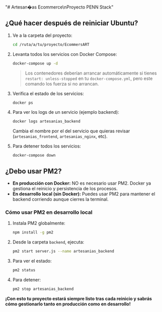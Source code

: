"# Artesan�as Ecommerce\nProyecto PENN Stack" 

## ¿Qué hacer después de reiniciar Ubuntu?

1. Ve a la carpeta del proyecto:
   ```bash
   cd /ruta/a/tu/proyecto/EcommersART
   ```
2. Levanta todos los servicios con Docker Compose:
   ```bash
   docker-compose up -d
   ```
   > Los contenedores deberían arrancar automáticamente si tienes `restart: unless-stopped` en tu `docker-compose.yml`, pero este comando los fuerza si no arrancan.

3. Verifica el estado de los servicios:
   ```bash
   docker ps
   ```

4. Para ver los logs de un servicio (ejemplo backend):
   ```bash
   docker logs artesanias_backend
   ```
   Cambia el nombre por el del servicio que quieras revisar (`artesanias_frontend`, `artesanias_nginx`, etc).

5. Para detener todos los servicios:
   ```bash
   docker-compose down
   ```

## ¿Debo usar PM2?

- **En producción con Docker:** NO es necesario usar PM2. Docker ya gestiona el reinicio y persistencia de los procesos.
- **En desarrollo local (sin Docker):** Puedes usar PM2 para mantener el backend corriendo aunque cierres la terminal.

### Cómo usar PM2 en desarrollo local

1. Instala PM2 globalmente:
   ```bash
   npm install -g pm2
   ```
2. Desde la carpeta `backend`, ejecuta:
   ```bash
   pm2 start server.js --name artesanias_backend
   ```
3. Para ver el estado:
   ```bash
   pm2 status
   ```
4. Para detener:
   ```bash
   pm2 stop artesanias_backend
   ```

**¡Con esto tu proyecto estará siempre listo tras cada reinicio y sabrás cómo gestionarlo tanto en producción como en desarrollo!** 
